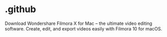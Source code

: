 # .github
Download Wondershare Filmora X for Mac – the ultimate video editing software. Create, edit, and export videos easily with Filmora 10 for macOS.  
